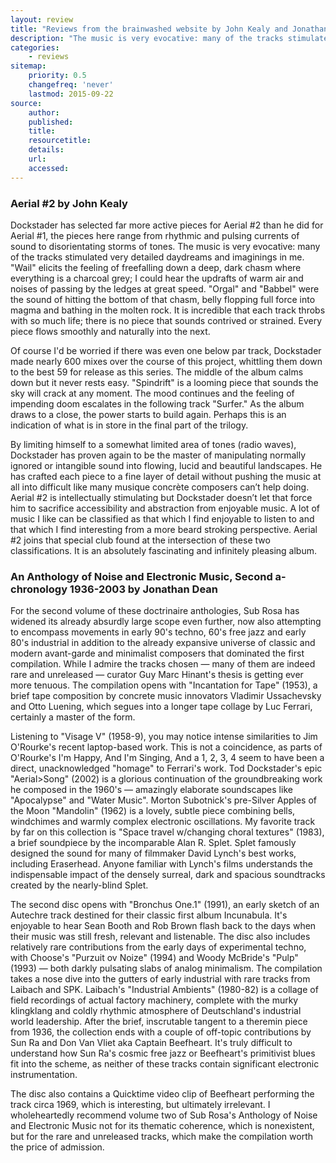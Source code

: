 ```yaml
---
layout: review
title: "Reviews from the brainwashed website by John Kealy and Jonathan Dean"
description: "The music is very evocative: many of the tracks stimulated very detailed daydreams and imaginings in me"
categories:
    - reviews
sitemap:
    priority: 0.5
    changefreq: 'never'
    lastmod: 2015-09-22
source:
    author:
    published:
    title:
    resourcetitle: 
    details:
    url: 
    accessed: 
---
```


### Aerial #2 by John Kealy

Dockstader has selected far more active pieces for Aerial #2 than he did for Aerial #1, the pieces here range from rhythmic and pulsing currents of sound to disorientating storms of tones. The music is very evocative: many of the tracks stimulated very detailed daydreams and imaginings in me. "Wail" elicits the feeling of freefalling down a deep, dark chasm where everything is a charcoal grey; I could hear the updrafts of warm air and noises of passing by the ledges at great speed. "Orgal" and "Babbel" were the sound of hitting the bottom of that chasm, belly flopping full force into magma and bathing in the molten rock. It is incredible that each track throbs with so much life; there is no piece that sounds contrived or strained. Every piece flows smoothly and naturally into the next. 

Of course I'd be worried if there was even one below par track, Dockstader made nearly 600 mixes over the course of this project, whittling them down to the best 59 for release as this series. The middle of the album calms down but it never rests easy. "Spindrift" is a looming piece that sounds the sky will crack at any moment. The mood continues and the feeling of impending doom escalates in the following track "Surfer." As the album draws to a close, the power starts to build again. Perhaps this is an indication of what is in store in the final part of the trilogy.

By limiting himself to a somewhat limited area of tones (radio waves), Dockstader has proven again to be the master of manipulating normally ignored or intangible sound into flowing, lucid and beautiful landscapes. He has crafted each piece to a fine layer of detail without pushing the music at all into difficult like many musique concrète composers can’t help doing. Aerial #2 is intellectually stimulating but Dockstader doesn’t let that force him to sacrifice accessibility and abstraction from enjoyable music. A lot of music I like can be classified as that which I find enjoyable to listen to and that which I find interesting from a more beard stroking perspective. Aerial #2 joins that special club found at the intersection of these two classifications. It is an absolutely fascinating and infinitely pleasing album.

[//]: <> (http://www.brainwashed.com/index.php?option=com_content&task=view&id=4389&Itemid=64 15/01/2006)

### An Anthology of Noise and Electronic Music, Second a-chronology 1936-2003 by Jonathan Dean

For the second volume of these doctrinaire anthologies, Sub Rosa has widened its already absurdly large scope even further, now also attempting to encompass movements in early 90's techno, 60's free jazz and early 80's industrial in addition to the already expansive universe of classic and modern avant-garde and minimalist composers that dominated the first compilation. While I admire the tracks chosen — many of them are indeed rare and unreleased — curator Guy Marc Hinant's thesis is getting ever more tenuous. The compilation opens with "Incantation for Tape" (1953), a brief tape composition by concrete music innovators Vladimir Ussachevsky and Otto Luening, which segues into a longer tape collage by Luc Ferrari, certainly a master of the form. 

Listening to "Visage V" (1958-9), you may notice intense similarities to Jim O'Rourke's recent laptop-based work. This is not a coincidence, as parts of O'Rourke's I'm Happy, And I'm Singing, And a 1, 2, 3, 4 seem to have been a direct, unacknowledged "homage" to Ferrari's work. Tod Dockstader's epic "Aerial>Song" (2002) is a glorious continuation of the groundbreaking work he composed in the 1960's — amazingly elaborate soundscapes like "Apocalypse" and "Water Music". Morton Subotnick's pre-Silver Apples of the Moon "Mandolin" (1962) is a lovely, subtle piece combining bells, windchimes and warmly complex electronic oscillations. My favorite track by far on this collection is "Space travel w/changing choral textures" (1983), a brief soundpiece by the incomparable Alan R. Splet. Splet famously designed the sound for many of filmmaker David Lynch's best works, including Eraserhead. Anyone familiar with Lynch's films understands the indispensable impact of the densely surreal, dark and spacious soundtracks created by the nearly-blind Splet. 

The second disc opens with "Bronchus One.1" (1991), an early sketch of an Autechre track destined for their classic first album Incunabula. It's enjoyable to hear Sean Booth and Rob Brown flash back to the days when their music was still fresh, relevant and listenable. The disc also includes relatively rare contributions from the early days of experimental techno, with Choose's "Purzuit ov Noize" (1994) and Woody McBride's "Pulp" (1993) — both darkly pulsating slabs of analog minimalism. The compilation takes a nose dive into the gutters of early industrial with rare tracks from Laibach and SPK. Laibach's "Industrial Ambients" (1980-82) is a collage of field recordings of actual factory machinery, complete with the murky klingklang and coldly rhythmic atmosphere of Deutschland's industrial world leadership. After the brief, inscrutable tangent to a theremin piece from 1936, the collection ends with a couple of off-topic contributions by Sun Ra and Don Van Vliet aka Captain Beefheart. It's truly difficult to understand how Sun Ra's cosmic free jazz or Beefheart's primitivist blues fit into the scheme, as neither of these tracks contain significant electronic instrumentation. 

The disc also contains a Quicktime video clip of Beefheart performing the track circa 1969, which is interesting, but ultimately irrelevant. I wholeheartedly recommend volume two of Sub Rosa's Anthology of Noise and Electronic Music not for its thematic coherence, which is nonexistent, but for the rare and unreleased tracks, which make the compilation worth the price of admission. 

[//]: <> (http://brainwashed.com/index.php?option=com_content&task=view&id=2754&Itemid=64 13/09/2003)